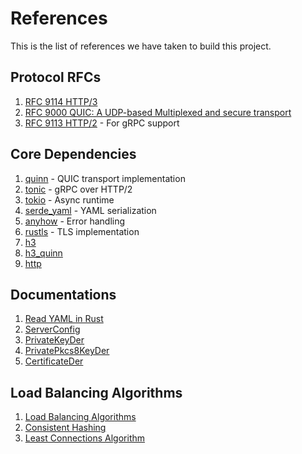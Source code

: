 # References

This is the list of references we have taken to build this project.

## Protocol RFCs

1. [RFC 9114 HTTP/3](https://www.rfc-editor.org/rfc/rfc9114.html)
2. [RFC 9000 QUIC: A UDP-based Multiplexed and secure transport](https://www.rfc-editor.org/rfc/rfc9000.html)
3. [RFC 9113 HTTP/2](https://www.rfc-editor.org/rfc/rfc9113.html) - For gRPC support

## Core Dependencies
1. [quinn](https://crates.io/crates/quinn) - QUIC transport implementation
2. [tonic](https://crates.io/crates/tonic) - gRPC over HTTP/2
3. [tokio](https://crates.io/crates/tokio) - Async runtime
4. [serde_yaml](https://crates.io/crates/serde_yaml) - YAML serialization
5. [anyhow](https://crates.io/crates/anyhow) - Error handling
6. [rustls](https://crates.io/crates/rustls) - TLS implementation
7. [h3](https://crates.io/crates/h3)
8. [h3_quinn](https://crates.io/crates/h3-quinn)
9. [http](https://crates.io/crates/http)

## Documentations
1. [Read YAML in Rust](https://rust.code-maven.com/yaml/) 
2. [ServerConfig](https://docs.rs/quinn/latest/quinn/struct.ServerConfig.html#method.with_single_cert)
3. [PrivateKeyDer](https://docs.rs/rustls-pki-types/1.12.0/rustls_pki_types/enum.PrivateKeyDer.html)
4. [PrivatePkcs8KeyDer](https://docs.rs/rustls-pki-types/latest/rustls_pki_types/struct.PrivatePkcs8KeyDer.html)
5. [CertificateDer](https://docs.rs/rustls-pki-types/1.12.0/rustls_pki_types/struct.CertificateDer.html)

## Load Balancing Algorithms
1. [Load Balancing Algorithms](https://kemptechnologies.com/load-balancer/load-balancing-algorithms-techniques/)
2. [Consistent Hashing](https://en.wikipedia.org/wiki/Consistent_hashing)
3. [Least Connections Algorithm](https://www.nginx.com/resources/glossary/least-connections-load-balancing/)
